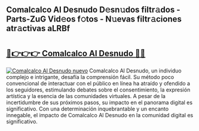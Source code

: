 ## Comalcalco Al Desnudo D𝚎sn𝚞dos filtr𝚊dos - Parts-ZuG Vid𝚎os f𝚘tos - N𝚞evas filtr𝚊ciones atr𝚊ctivas aLRBf

# <h2><a href="http://mb7um1r.tromn.icu/?c=Comalcalco+Al+Desnudo">🔗👉👉👉 Comalcalco Al Desnudo 🔗🔗</a></h2>

[![Comalcalco Al Desnudo nuevo](https://i.imgur.com/pEAQMta.gif)](http://mb7um1r.tromn.icu/?c=Comalcalco+Al+Desnudo)
Comalcalco Al Desnudo, un individuo complejo e intrigante, desafía la comprensión fácil. Su método poco convencional de interactuar con el público en línea ha atraído y ofendido a los seguidores, estimulando debates sobre el consentimiento, la expresión artística y la esencia de las comunidades virtuales. A pesar de la incertidumbre de sus próximos pasos, su impacto en el panorama digital es significativo. Con una determinación inquebrantable y un encanto innegable, el impacto de Comalcalco Al Desnudo en la comunidad digital es significativo.
